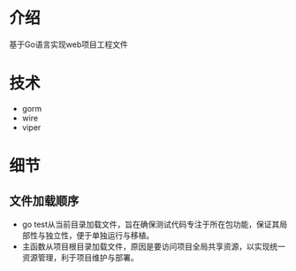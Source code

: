 # 介绍
基于Go语言实现web项目工程文件

# 技术
- gorm
- wire
- viper


# 细节
## 文件加载顺序
- go test从当前目录加载文件，旨在确保测试代码专注于所在包功能，保证其局部性与独立性，便于单独运行与移植。
- 主函数从项目根目录加载文件，原因是要访问项目全局共享资源，以实现统一资源管理，利于项目维护与部署。